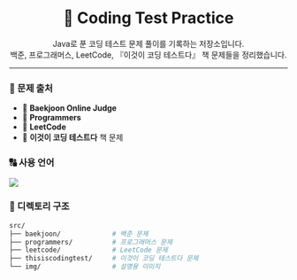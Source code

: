 <h1 align="center">📓 Coding Test Practice</h1>
<p align="center">
  Java로 푼 코딩 테스트 문제 풀이를 기록하는 저장소입니다.<br>
  백준, 프로그래머스, LeetCode, 『이것이 코딩 테스트다』 책 문제들을 정리했습니다.
</p>

<hr/>

<h3>📝 문제 출처</h3>

<ul>
  <li>📘 <strong>Baekjoon Online Judge</strong></li>
  <li>📗 <strong>Programmers</strong></li>
  <li>📙 <strong>LeetCode</strong></li>
  <li>📕 <strong>이것이 코딩 테스트다</strong> 책 문제</li>
</ul>

<h3>🔠 사용 언어</h3>

<p>
  <img src="https://img.shields.io/badge/Language-Java-blue?logo=java&logoColor=white"/>
</p>

<h3>📂️ 디렉토리 구조 </h3>

```bash
src/
├── baekjoon/             # 백준 문제
├── programmers/          # 프로그래머스 문제
├── leetcode/             # LeetCode 문제
├── thisiscodingtest/     # 이것이 코딩 테스트다 문제
└── img/                  # 설명용 이미지